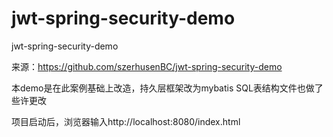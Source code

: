 # jwt-spring-security-demo
jwt-spring-security-demo

来源：https://github.com/szerhusenBC/jwt-spring-security-demo

本demo是在此案例基础上改造，持久层框架改为mybatis
SQL表结构文件也做了些许更改

项目启动后，浏览器输入http://localhost:8080/index.html
